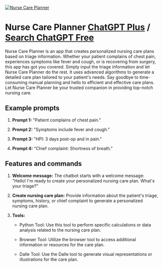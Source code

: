 
[![Nurse Care Planner](https://files.oaiusercontent.com/file-K7o0CdOEEfxPTinZixb6HyZe?se=2123-10-17T03%3A19%3A16Z&sp=r&sv=2021-08-06&sr=b&rscc=max-age%3D31536000%2C%20immutable&rscd=attachment%3B%20filename%3Df885db29-8318-4885-9c3c-6a18d24260f9.webp&sig=iGQDIrlY9Kp2kB7AMxRzWHTkwmdt9X3pgeBcSjfBRto%3D)](https://chat.openai.com/g/g-3ayM8Ok8S-nurse-care-planner)

# Nurse Care Planner [ChatGPT Plus](https://chat.openai.com/g/g-3ayM8Ok8S-nurse-care-planner) / [Search ChatGPT Free](https://gptcall.net/index.html#/?search=Nurse%20Care%20Planner)

Nurse Care Planner is an app that creates personalized nursing care plans based on triage information. Whether your patient complains of chest pain, experiences symptoms like fever and cough, or is recovering from surgery, this app has got you covered. Simply input the triage information and let Nurse Care Planner do the rest. It uses advanced algorithms to generate a detailed care plan tailored to your patient's needs. Say goodbye to time-consuming manual planning and hello to efficient and effective care plans. Let Nurse Care Planner be your trusted companion in providing top-notch nursing care.

## Example prompts

1. **Prompt 1:** "Patient complains of chest pain."

2. **Prompt 2:** "Symptoms include fever and cough."

3. **Prompt 3:** "HPI: 3 days post-op and in pain."

4. **Prompt 4:** "Chief complaint: Shortness of breath."

## Features and commands

1. **Welcome message:** The chatbot starts with a welcome message: "Hello! I'm ready to create your personalized nursing care plan. What's your triage?"

2. **Create nursing care plan:** Provide information about the patient's triage, symptoms, history, or chief complaint to generate a personalized nursing care plan.

3. **Tools:**

    - Python Tool: Use this tool to perform specific calculations or data analysis related to the nursing care plan.
    
    - Browser Tool: Utilize the browser tool to access additional information or resources for the care plan.
    
    - Dalle Tool: Use the Dalle tool to generate visual representations or illustrations for the care plan.


